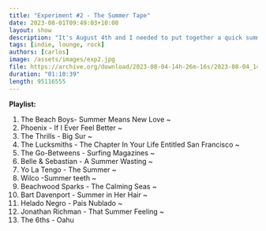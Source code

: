 ```yaml
---
title: "Experiment #2 - The Summer Tape"
date: 2023-08-01T09:49:03+10:00
layout: show
description: "It's August 4th and I needed to put together a quick summer mix! Some of these are summer-themed songs, and some other ones just remind me of summer for no specific reason. There's also an interesting 28 minute outro... I hope you like it!"
tags: [indie, lounge, rock]
authors: [carlos]
image: /assets/images/exp2.jpg
file: https://archive.org/download/2023-08-04-14h-26m-16s/2023-08-04_14h26m16s.mp3
duration: "01:10:39"
length: 95116555
---
```


**Playlist:**

1.	The Beach Boys- Summer Means New Love ~
2.	Phoenix - If I Ever Feel Better ~
3.	The Thrills - Big Sur ~
4.	The Lucksmiths - The Chapter In Your Life Entitled San Francisco ~
5.	The Go-Betweens - Surfing Magazines ~
6.	Belle & Sebastian - A Summer Wasting ~
7.	Yo La Tengo	- The Summer ~
8.	Wilco -Summer teeth ~
9.	Beachwood Sparks - The Calming Seas ~
10.	Bart Davenport - Summer in Her Hair ~
11.	Helado Negro - Pais Nublado ~
12.	Jonathan Richman - That Summer Feeling ~
13.	The 6ths - Oahu
